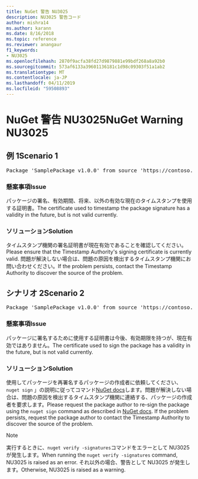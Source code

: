 ```yaml
---
title: NuGet 警告 NU3025
description: NU3025 警告コード
author: mishra14
ms.author: karann
ms.date: 8/16/2018
ms.topic: reference
ms.reviewer: anangaur
f1_keywords:
- NU3025
ms.openlocfilehash: 2870f9acfa38fd27d9879881e99bdf268a8a92b0
ms.sourcegitcommit: 573af6133a39601136181c1d98c09303f51a1ab2
ms.translationtype: MT
ms.contentlocale: ja-JP
ms.lasthandoff: 04/11/2019
ms.locfileid: "59508893"
---
```

# <a name="nuget-warning-nu3025"></a><span data-ttu-id="d5c10-103">NuGet 警告 NU3025</span><span class="sxs-lookup"><span data-stu-id="d5c10-103">NuGet Warning NU3025</span></span>

## <a name="scenario-1"></a><span data-ttu-id="d5c10-104">例 1</span><span class="sxs-lookup"><span data-stu-id="d5c10-104">Scenario 1</span></span>

<pre>Package 'SamplePackage v1.0.0' from source 'https://contoso.com/index.json': The timestamp signing certificate is not yet valid.</pre>

### <a name="issue"></a><span data-ttu-id="d5c10-105">懸案事項</span><span class="sxs-lookup"><span data-stu-id="d5c10-105">Issue</span></span>

<span data-ttu-id="d5c10-106">パッケージの署名、有効期間、将来、以外の有効な現在のタイムスタンプを使用する証明書。</span><span class="sxs-lookup"><span data-stu-id="d5c10-106">The certificate used to timestamp the package signature has a validity in the future, but is not valid currently.</span></span>


### <a name="solution"></a><span data-ttu-id="d5c10-107">ソリューション</span><span class="sxs-lookup"><span data-stu-id="d5c10-107">Solution</span></span>

<span data-ttu-id="d5c10-108">タイムスタンプ機関の署名証明書が現在有効であることを確認してください。</span><span class="sxs-lookup"><span data-stu-id="d5c10-108">Please ensure that the Timestamp Authority's signing certificate is currently valid.</span></span> <span data-ttu-id="d5c10-109">問題が解決しない場合は、問題の原因を検出するタイムスタンプ機関にお問い合わせください。</span><span class="sxs-lookup"><span data-stu-id="d5c10-109">If the problem persists, contact the Timestamp Authority to discover the source of the problem.</span></span>



## <a name="scenario-2"></a><span data-ttu-id="d5c10-110">シナリオ 2</span><span class="sxs-lookup"><span data-stu-id="d5c10-110">Scenario 2</span></span>

<pre>Package 'SamplePackage v1.0.0' from source 'https://contoso.com/index.json': The primary signature's timestamp signing certificate is not yet valid.</pre>

### <a name="issue"></a><span data-ttu-id="d5c10-111">懸案事項</span><span class="sxs-lookup"><span data-stu-id="d5c10-111">Issue</span></span>

<span data-ttu-id="d5c10-112">パッケージに署名するために使用する証明書は今後、有効期限を持つが、現在有効ではありません。</span><span class="sxs-lookup"><span data-stu-id="d5c10-112">The certificate used to sign the package has a validity in the future, but is not valid currently.</span></span>


### <a name="solution"></a><span data-ttu-id="d5c10-113">ソリューション</span><span class="sxs-lookup"><span data-stu-id="d5c10-113">Solution</span></span>

<span data-ttu-id="d5c10-114">使用してパッケージを再署名するパッケージの作成者に依頼してください、 `nuget sign` 」の説明に従ってコマンド[NuGet docs](https://docs.microsoft.com/en-us/nuget/create-packages/sign-a-package)します。問題が解決しない場合は、問題の原因を検出するタイムスタンプ機関に連絡する、パッケージの作成者を要求します。</span><span class="sxs-lookup"><span data-stu-id="d5c10-114">Please request the package author to re-sign the package using the `nuget sign` command as described in [NuGet docs](https://docs.microsoft.com/en-us/nuget/create-packages/sign-a-package). If the problem persists, request the package author to contact the Timestamp Authority to discover the source of the problem.</span></span>


> [!Note]
> <span data-ttu-id="d5c10-115">実行するときに、`nuget verify -signatures`コマンドをエラーとして NU3025 が発生します。</span><span class="sxs-lookup"><span data-stu-id="d5c10-115">When running the `nuget verify -signatures` command, NU3025 is raised as an error.</span></span> <span data-ttu-id="d5c10-116">それ以外の場合、警告として NU3025 が発生します。</span><span class="sxs-lookup"><span data-stu-id="d5c10-116">Otherwise, NU3025 is raised as a warning.</span></span>
